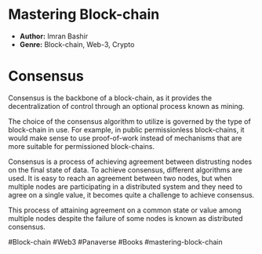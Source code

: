 # Mastering Block-chain
- **Author:** Imran Bashir
- **Genre:** Block-chain, Web-3, Crypto

# Consensus
Consensus is the backbone of a block-chain, as it provides the decentralization of control through an optional process known as mining.

The choice of the consensus algorithm to utilize is governed by the type of block-chain in use. For example, in public permissionless block-chains, it would make sense to use proof-of-work instead of mechanisms that are more suitable for permissioned block-chains.

Consensus is a process of achieving agreement between distrusting nodes on the final state of data. To achieve consensus, different algorithms are used. It is easy to reach an agreement between two nodes, but when multiple nodes are participating in a distributed system and they need to agree on a single value, it becomes quite a challenge to achieve consensus.

This process of attaining agreement on a common state or value among multiple nodes despite the failure of some nodes is known as distributed consensus.

#Block-chain #Web3 #Panaverse #Books #mastering-block-chain 